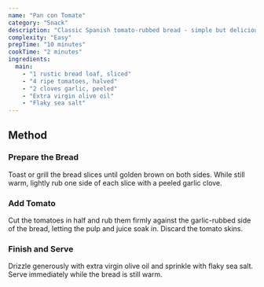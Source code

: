 ```yaml
---
name: "Pan con Tomate"
category: "Snack"
description: "Classic Spanish tomato-rubbed bread - simple but delicious"
complexity: "Easy"
prepTime: "10 minutes"
cookTime: "2 minutes"
ingredients:
  main:
    - "1 rustic bread loaf, sliced"
    - "4 ripe tomatoes, halved"
    - "2 cloves garlic, peeled"
    - "Extra virgin olive oil"
    - "Flaky sea salt"
---
```


## Method

### Prepare the Bread

Toast or grill the bread slices until golden brown on both sides. While still warm, lightly rub one side of each slice with a peeled garlic clove.

### Add Tomato

Cut the tomatoes in half and rub them firmly against the garlic-rubbed side of the bread, letting the pulp and juice soak in. Discard the tomato skins.

### Finish and Serve

Drizzle generously with extra virgin olive oil and sprinkle with flaky sea salt. Serve immediately while the bread is still warm.